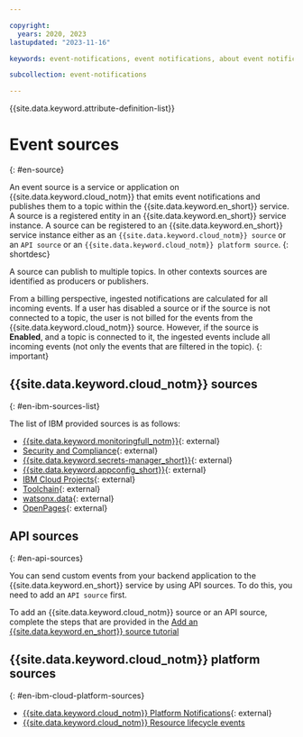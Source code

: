 ```yaml
---

copyright:
  years: 2020, 2023
lastupdated: "2023-11-16"

keywords: event-notifications, event notifications, about event notifications

subcollection: event-notifications

---
```


{{site.data.keyword.attribute-definition-list}}

# Event sources
{: #en-source}

An event source is a service or application on {{site.data.keyword.cloud_notm}} that emits event notifications and publishes them to a topic within the {{site.data.keyword.en_short}} service. A source is a registered entity in an {{site.data.keyword.en_short}} service instance. A source can be registered to an {{site.data.keyword.en_short}} service instance either as an `{{site.data.keyword.cloud_notm}} source` or an `API source` or an `{{site.data.keyword.cloud_notm}} platform source`.
{: shortdesc}

A source can publish to multiple topics. In other contexts sources are identified as producers or publishers.

From a billing perspective, ingested notifications are calculated for all incoming events. If a user has disabled a source or if the source is not connected to a topic, the user is not billed for the events from the {{site.data.keyword.cloud_notm}} source. However, if the source is **Enabled**, and a topic is connected to it, the ingested events include all incoming events (not only the events that are filtered in the topic).
{: important}

## {{site.data.keyword.cloud_notm}} sources
{: #en-ibm-sources-list}

The list of IBM provided sources is as follows:
- [{{site.data.keyword.monitoringfull_notm}}](https://{DomainName}/docs/monitoring?topic=monitoring-eventnotif){: external}
- [Security and Compliance](https://{DomainName}/docs/security-compliance?topic=security-compliance-event-notifications&interface=ui){: external}
- [{{site.data.keyword.secrets-manager_short}}](https://{DomainName}/docs/secrets-manager?topic=secrets-manager-event-notifications&interface=ui){: external}
- [{{site.data.keyword.appconfig_short}}](https://{DomainName}/docs/app-configuration?topic=app-configuration-ac-int-en){: external}
- [IBM Cloud Projects](https://{DomainName}/docs/secure-enterprise?topic=secure-enterprise-event-notifications-events&interface=ui){: external}
- [Toolchain](https://{DomainName}/docs/ContinuousDelivery?topic=ContinuousDelivery-event-notifications-cd&interface=ui){: external}
- [watsonx.data](https://{DomainName}/docs/watsonxdata?topic=watsonxdata-event-notifications-events){: external}
- [OpenPages](https://{DomainName}/docs/openpages?topic=openpages-event-notifications-events){: external}

## API sources
{: #en-api-sources}

You can send custom events from your backend application to the {{site.data.keyword.en_short}} service by using API sources. To do this, you need to add an `API source` first.

To add an {{site.data.keyword.cloud_notm}} source or an API source, complete the steps that are provided in the [Add an {{site.data.keyword.en_short}} source tutorial](/docs/event-notifications?topic=event-notifications-en-add-source)

## {{site.data.keyword.cloud_notm}} platform sources
{: #en-ibm-cloud-platform-sources}

- [{{site.data.keyword.cloud_notm}} Platform Notifications](https://{DomainName}/docs/account?topic=account-add-users-distribution-list#event-notifications-distribution-list){: external}
- [{{site.data.keyword.cloud_notm}} Resource lifecycle events](/docs/event-notifications?topic=event-notifications-en-resource-lifecycle-events)
